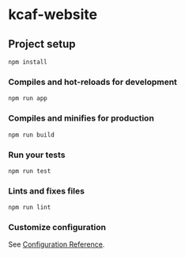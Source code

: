 # kcaf-website

## Project setup
```
npm install
```

### Compiles and hot-reloads for development
```
npm run app
```

### Compiles and minifies for production
```
npm run build
```

### Run your tests
```
npm run test
```

### Lints and fixes files
```
npm run lint
```

### Customize configuration
See [Configuration Reference](https://cli.vuejs.org/config/).
